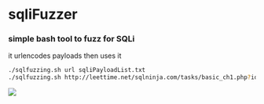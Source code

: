 # sqliFuzzer
### simple bash tool to fuzz for SQLi
it urlencodes payloads then uses it
```bash
./sqlfuzzing.sh url sqliPayloadList.txt
./sqlfuzzing.sh http://leettime.net/sqlninja.com/tasks/basic_ch1.php?id=1 ~/Desktop/sqlList.txt
```
![](https://cdn.discordapp.com/attachments/612602508808028170/745761319180828703/unknown.png)
